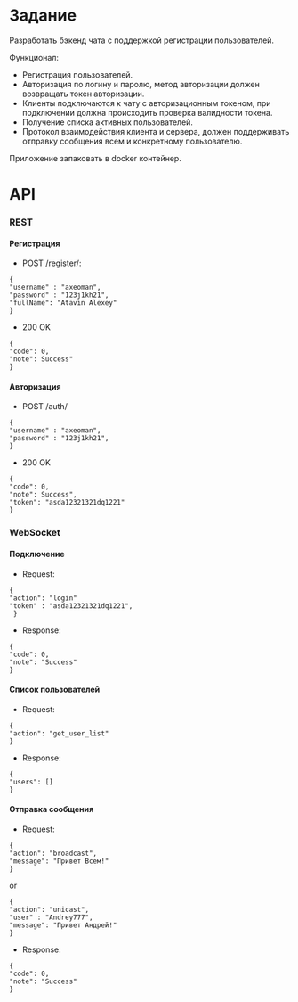 # Задание

Разработать бэкенд чата с поддержкой регистрации пользователей.

Функционал:
* Регистрация пользователей.
* Авторизация по логину и паролю, метод авторизации должен возвращать токен авторизации.
* Клиенты подключаются к чату с авторизационным токеном, при подключении должна происходить 
проверка валидности токена. 
* Получение списка активных пользователей.
* Протокол взаимодействия клиента и сервера, должен поддерживать отправку сообщения всем и 
конкретному пользователю.

Приложение запаковать в docker контейнер.

# API

### REST
#### Регистрация

* POST /register/: 
```
{
"username" : "axeoman",
"password" : "123j1kh21",
"fullName": "Atavin Alexey"
}
```
* 200 OK
```
{
"code": 0, 
"note": Success"
}
```
#### Авторизация
* POST /auth/  
```
{
"username" : "axeoman",
"password" : "123j1kh21",
}
```
* 200 OK 
```
{
"code": 0, 
"note": Success", 
"token": "asda12321321dq1221"
}
```
### WebSocket
#### Подключение

* Request:  
```
{
"action": "login"
"token" : "asda12321321dq1221",
 }
```
* Response: 
```
{
"code": 0, 
"note": "Success"
}
 ```
#### Список пользователей

* Request:  
```
{
"action": "get_user_list"
}
```
* Response: 
 ```
{
"users": []
}
```
#### Отправка сообщения

* Request:  
```
{
"action": "broadcast",
"message": "Привет Всем!"
}  
```
or
```
{
"action": "unicast",
"user" : "Andrey777",
"message": "Привет Андрей!"
}
```

* Response:  
```
{
"code": 0, 
"note": "Success"
}
```